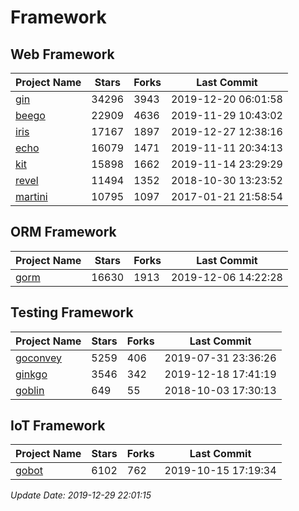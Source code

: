 # Framework

## Web Framework

| Project Name | Stars | Forks | Last Commit |
| ------------ | ----- | ----- | ----------- |
| [gin](https://github.com/gin-gonic/gin) | 34296 | 3943 | 2019-12-20 06:01:58 |
| [beego](https://github.com/astaxie/beego) | 22909 | 4636 | 2019-11-29 10:43:02 |
| [iris](https://github.com/kataras/iris) | 17167 | 1897 | 2019-12-27 12:38:16 |
| [echo](https://github.com/labstack/echo) | 16079 | 1471 | 2019-11-11 20:34:13 |
| [kit](https://github.com/go-kit/kit) | 15898 | 1662 | 2019-11-14 23:29:29 |
| [revel](https://github.com/revel/revel) | 11494 | 1352 | 2018-10-30 13:23:52 |
| [martini](https://github.com/go-martini/martini) | 10795 | 1097 | 2017-01-21 21:58:54 |

## ORM Framework

| Project Name | Stars | Forks | Last Commit |
| ------------ | ----- | ----- | ----------- |
| [gorm](https://github.com/jinzhu/gorm) | 16630 | 1913 | 2019-12-06 14:22:28 |

## Testing Framework

| Project Name | Stars | Forks | Last Commit |
| ------------ | ----- | ----- | ----------- |
| [goconvey](https://github.com/smartystreets/goconvey) | 5259 | 406 | 2019-07-31 23:36:26 |
| [ginkgo](https://github.com/onsi/ginkgo) | 3546 | 342 | 2019-12-18 17:41:19 |
| [goblin](https://github.com/franela/goblin) | 649 | 55 | 2018-10-03 17:30:13 |

## IoT Framework

| Project Name | Stars | Forks | Last Commit |
| ------------ | ----- | ----- | ----------- |
| [gobot](https://github.com/hybridgroup/gobot) | 6102 | 762 | 2019-10-15 17:19:34 |

*Update Date: 2019-12-29 22:01:15*
